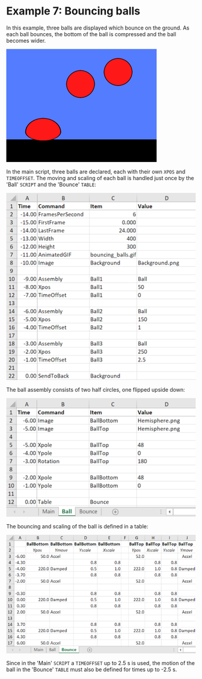 # Example 7: Bouncing balls

In this example, three balls are displayed which bounce on the ground. As each ball bounces, the bottom of the ball is compressed and the ball becomes wider.

![Canvas example animation](bouncing_balls.gif)

In the main script, three balls are declared, each with their own `XPOS` and `TIMEOFFSET`. The moving and scaling of each ball is handled just once by the 'Ball' `SCRIPT` and the 'Bounce' `TABLE`:

![Canvas example animation](Design/bouncing_balls_main.png)

The ball assembly consists of two half circles, one flipped upside down:

![Canvas example animation](Design/bouncing_balls_ball.png)

The bouncing and scaling of the ball is defined in a table:

![Canvas example animation](Design/bouncing_balls_bounce.png)

Since in the 'Main' `SCRIPT` a `TIMEOFFSET` up to 2.5 s is used, the motion of the ball in the 'Bounce' `TABLE` must also be defined for times up to -2.5 s.
